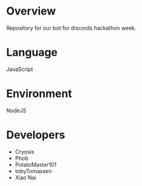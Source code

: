 # Overview  
Repository for our bot for discords hackathon week.  <br>

# Language  
JavaScript  <br>

# Environment  
NodeJS  <br>

# Developers  
- Cryosis  
- Phob  
- PotatoMaster101  
- tobyTomassen  
- Xiao Nai  
